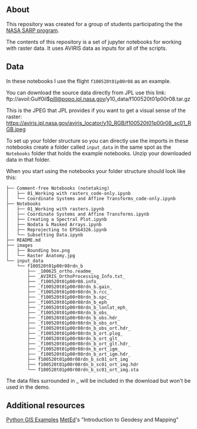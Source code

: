 ## About
This repository was created for a group of students participating the the [NASA SARP program](https://www.nasa.gov/centers/ames/earthscience/programs/airbornescience/studentairborneresearchprogram).

The contents of this repository is a set of jupyter notebooks for working with raster data.  It uses AVIRIS data as inputs for all of the scripts.


## Data
In these notebooks I use the flight `f100520t01p00r08` as an example.

You can download the source data directly from JPL use this link:
ftp://avoil:Gulf0il$pill@popo.jpl.nasa.gov/y10_data/f100520t01p00r08.tar.gz

This is the JPEG that JPL provides if you want to get a visual sense of the raster: 
https://aviris.jpl.nasa.gov/aviris_locator/y10_RGB/f100520t01p00r08_sc01_RGB.jpeg

To set up your folder structure so you can directly use the imports in these notebooks create a folder called `input_data` in the same spot as the `Notebooks` folder that holds the example notebooks.  Unzip your downloaded data in that folder.

When you start using the notebooks your folder structure should look like this:
```.
├── Comment-free Notebooks (notetaking)
│   ├── 01_Working with rasters_code-only.ipynb
│   └── Coordinate Systems and Affine Transforms_code-only.ipynb
├── Notebooks
│   ├── 01_Working with rasters.ipynb
│   ├── Coordinate Systems and Affine Transforms.ipynb
│   ├── Creating a Spectral Plot.ipynb
│   ├── Nodata & Masked Arrays.ipynb
│   ├── Reprojecting to EPSG4326.ipynb
│   └── Subsetting Data.ipynb
├── README.md
├── images
│   ├── Bounding box.png
│   └── Raster Anatomy.jpg
└── input_data
    └── f100520t01p00r08rdn_b
        ├── _100625_ortho.readme_
        ├── _AVIRIS_OrthoProcessing_Info.txt_
        ├── _f100520t01p00r08.info_
        ├── _f100520t01p00r08rdn_b.gain_
        ├── _f100520t01p00r08rdn_b.rcc_
        ├── _f100520t01p00r08rdn_b.spc_
        ├── _f100520t01p00r08rdn_b_eph_
        ├── _f100520t01p00r08rdn_b_lonlat_eph_
        ├── _f100520t01p00r08rdn_b_obs_
        ├── _f100520t01p00r08rdn_b_obs.hdr_
        ├── _f100520t01p00r08rdn_b_obs_ort_
        ├── _f100520t01p00r08rdn_b_obs_ort.hdr_
        ├── _f100520t01p00r08rdn_b_ort.plog_
        ├── _f100520t01p00r08rdn_b_ort_glt_
        ├── _f100520t01p00r08rdn_b_ort_glt.hdr_
        ├── _f100520t01p00r08rdn_b_ort_igm_
        ├── _f100520t01p00r08rdn_b_ort_igm.hdr_
        ├── f100520t01p00r08rdn_b_sc01_ort_img
        ├── f100520t01p00r08rdn_b_sc01_ort_img.hdr
        └── f100520t01p00r08rdn_b_sc01_ort_img.sta
 ```

The data files surrounded in _ will be included in the download but won't be used in the demo.

## Additional resources
[Python GIS Examples](https://automating-gis-processes.github.io/CSC18/lessons/L1/Intro-Python-GIS.html)
[MetEd](https://www.meted.ucar.edu/index.php)'s "Introduction to Geodesy and Mapping"

